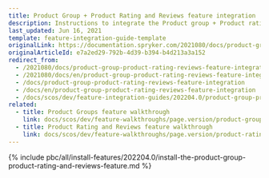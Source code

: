 ```yaml
---
title: Product Group + Product Rating and Reviews feature integration
description: Instructions to integrate the Product group + Product rating & reviews feature into a Spryker project.
last_updated: Jun 16, 2021
template: feature-integration-guide-template
originalLink: https://documentation.spryker.com/2021080/docs/product-group-product-rating-reviews-feature-integration
originalArticleId: e7a2ed29-792b-4d39-b394-b4d213a3a152
redirect_from:
  - /2021080/docs/product-group-product-rating-reviews-feature-integration
  - /2021080/docs/en/product-group-product-rating-reviews-feature-integration
  - /docs/product-group-product-rating-reviews-feature-integration
  - /docs/en/product-group-product-rating-reviews-feature-integration
  - /docs/scos/dev/feature-integration-guides/202204.0/product-group-product-rating-and-reviews-feature-integration.html
related:
  - title: Product Groups feature walkthrough
    link: docs/scos/dev/feature-walkthroughs/page.version/product-groups-feature-walkthrough.html
  - title: Product Rating and Reviews feature walkthrough
    link: docs/scos/dev/feature-walkthroughs/page.version/product-rating-reviews-feature-walkthrough.html
---
```


{% include pbc/all/install-features/202204.0/install-the-product-group-product-rating-and-reviews-feature.md %} <!-- To edit, see /_includes/pbc/all/install-features/202204.0/install-the-product-group-product-rating-and-reviews-feature.md -->
